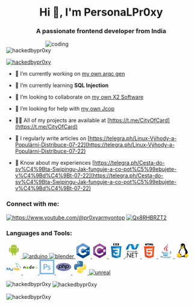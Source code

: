 <h1 align="center">Hi 👋, I'm PersonaLPr0xy</h1>
<h3 align="center">A passionate frontend developer from India</h3>

<img align="right" alt="coding" width="400" src="https://media1.giphy.com/media/B4dt6rXq6nABilHTYM/giphy.gif?cid=ecf05e47tpjtaqvwlcqw11zo1vcjcwu3bm4s90u5tvbas0te&ep=v1_gifs_search&rid=giphy.gif&ct=g">

<p align="left"> <img src="https://komarev.com/ghpvc/?username=hackedbypr0xy&label=Profile%20views&color=0e75b6&style=flat" alt="hackedbypr0xy" /> </p>

<p align="left"> <a href="https://github.com/ryo-ma/github-profile-trophy"><img src="https://github-profile-trophy.vercel.app/?username=hackedbypr0xy" alt="hackedbypr0xy" /></a> </p>

- 🔭 I’m currently working on [my own arqc gen](https://t.me/CityOfCard)

- 🌱 I’m currently learning **SQL Injection**

- 👯 I’m looking to collaborate on [my own X2 Software](https://t.me/CityOfCard)

- 🤝 I’m looking for help with [my own Jcop](https://t.me/CityOfCard)

- 👨‍💻 All of my projects are available at [https://t.me/CityOfCard](https://t.me/CityOfCard)

- 📝 I regularly write articles on [https://telegra.ph/Linux-Výhody-a-Populární-Distribuce-07-22](https://telegra.ph/Linux-Výhody-a-Populární-Distribuce-07-22)

- 📄 Know about my experiences [https://telegra.ph/Cesta-do-sv%C4%9Bta-Swipingu-Jak-funguje-a-co-pot%C5%99ebujete-v%C4%9Bd%C4%9Bt-07-22](https://telegra.ph/Cesta-do-sv%C4%9Bta-Swipingu-Jak-funguje-a-co-pot%C5%99ebujete-v%C4%9Bd%C4%9Bt-07-22)

<h3 align="left">Connect with me:</h3>
<p align="left">
<a href="https://www.youtube.com/c/https://www.youtube.com/@pr0xyarmyontop" target="blank"><img align="center" src="https://raw.githubusercontent.com/rahuldkjain/github-profile-readme-generator/master/src/images/icons/Social/youtube.svg" alt="https://www.youtube.com/@pr0xyarmyontop" height="30" width="40" /></a>
<a href="https://discord.gg/Qx8RHBRZT2" target="blank"><img align="center" src="https://raw.githubusercontent.com/rahuldkjain/github-profile-readme-generator/master/src/images/icons/Social/discord.svg" alt="Qx8RHBRZT2" height="30" width="40" /></a>
</p>

<h3 align="left">Languages and Tools:</h3>
<p align="left"> <a href="https://developer.android.com" target="_blank" rel="noreferrer"> <img src="https://raw.githubusercontent.com/devicons/devicon/master/icons/android/android-original-wordmark.svg" alt="android" width="40" height="40"/> </a> <a href="https://www.arduino.cc/" target="_blank" rel="noreferrer"> <img src="https://cdn.worldvectorlogo.com/logos/arduino-1.svg" alt="arduino" width="40" height="40"/> </a> <a href="https://www.blender.org/" target="_blank" rel="noreferrer"> <img src="https://download.blender.org/branding/community/blender_community_badge_white.svg" alt="blender" width="40" height="40"/> </a> <a href="https://www.w3schools.com/cpp/" target="_blank" rel="noreferrer"> <img src="https://raw.githubusercontent.com/devicons/devicon/master/icons/cplusplus/cplusplus-original.svg" alt="cplusplus" width="40" height="40"/> </a> <a href="https://www.w3schools.com/cs/" target="_blank" rel="noreferrer"> <img src="https://raw.githubusercontent.com/devicons/devicon/master/icons/csharp/csharp-original.svg" alt="csharp" width="40" height="40"/> </a> <a href="https://www.w3schools.com/css/" target="_blank" rel="noreferrer"> <img src="https://raw.githubusercontent.com/devicons/devicon/master/icons/css3/css3-original-wordmark.svg" alt="css3" width="40" height="40"/> </a> <a href="https://dotnet.microsoft.com/" target="_blank" rel="noreferrer"> <img src="https://raw.githubusercontent.com/devicons/devicon/master/icons/dot-net/dot-net-original-wordmark.svg" alt="dotnet" width="40" height="40"/> </a> <a href="https://www.w3.org/html/" target="_blank" rel="noreferrer"> <img src="https://raw.githubusercontent.com/devicons/devicon/master/icons/html5/html5-original-wordmark.svg" alt="html5" width="40" height="40"/> </a> <a href="https://www.java.com" target="_blank" rel="noreferrer"> <img src="https://raw.githubusercontent.com/devicons/devicon/master/icons/java/java-original.svg" alt="java" width="40" height="40"/> </a> <a href="https://www.linux.org/" target="_blank" rel="noreferrer"> <img src="https://raw.githubusercontent.com/devicons/devicon/master/icons/linux/linux-original.svg" alt="linux" width="40" height="40"/> </a> <a href="https://www.mysql.com/" target="_blank" rel="noreferrer"> <img src="https://raw.githubusercontent.com/devicons/devicon/master/icons/mysql/mysql-original-wordmark.svg" alt="mysql" width="40" height="40"/> </a> <a href="https://nodejs.org" target="_blank" rel="noreferrer"> <img src="https://raw.githubusercontent.com/devicons/devicon/master/icons/nodejs/nodejs-original-wordmark.svg" alt="nodejs" width="40" height="40"/> </a> <a href="https://www.photoshop.com/en" target="_blank" rel="noreferrer"> <img src="https://raw.githubusercontent.com/devicons/devicon/master/icons/photoshop/photoshop-line.svg" alt="photoshop" width="40" height="40"/> </a> <a href="https://www.php.net" target="_blank" rel="noreferrer"> <img src="https://raw.githubusercontent.com/devicons/devicon/master/icons/php/php-original.svg" alt="php" width="40" height="40"/> </a> <a href="https://www.python.org" target="_blank" rel="noreferrer"> <img src="https://raw.githubusercontent.com/devicons/devicon/master/icons/python/python-original.svg" alt="python" width="40" height="40"/> </a> <a href="https://unrealengine.com/" target="_blank" rel="noreferrer"> <img src="https://raw.githubusercontent.com/kenangundogan/fontisto/036b7eca71aab1bef8e6a0518f7329f13ed62f6b/icons/svg/brand/unreal-engine.svg" alt="unreal" width="40" height="40"/> </a> </p>

<p><img align="left" src="https://github-readme-stats.vercel.app/api/top-langs?username=hackedbypr0xy&show_icons=true&locale=en&layout=compact" alt="hackedbypr0xy" /></p>

<p>&nbsp;<img align="center" src="https://github-readme-stats.vercel.app/api?username=hackedbypr0xy&show_icons=true&locale=en" alt="hackedbypr0xy" /></p>

<p><img align="center" src="https://github-readme-streak-stats.herokuapp.com/?user=hackedbypr0xy&" alt="hackedbypr0xy" /></p>
